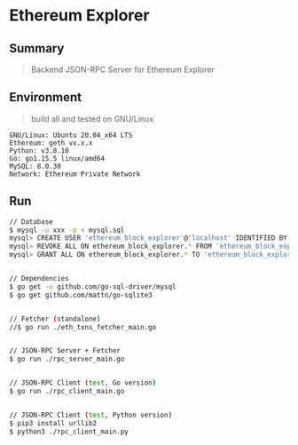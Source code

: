 # Ethereum Explorer


Summary
----------
> Backend JSON-RPC Server for Ethereum Explorer </br>


Environment
----------
> build all and tested on GNU/Linux

    GNU/Linux: Ubuntu 20.04_x64 LTS
    Ethereum: geth vx.x.x
    Python: v3.8.10
    Go: go1.15.5 linux/amd64
    MySQL: 8.0.30
    Network: Ethereum Private Network


Run
----------
```sh
// Database
$ mysql -u xxx -p < mysql.sql
mysql> CREATE USER 'ethereum_block_explorer'@'localhost' IDENTIFIED BY 'test';
mysql> REVOKE ALL ON ethereum_block_explorer.* FROM 'ethereum_block_explorer'@'localhost';
mysql> GRANT ALL ON ethereum_block_explorer.* TO 'ethereum_block_explorer'@'localhost';


// Dependencies
$ go get -u github.com/go-sql-driver/mysql
$ go get github.com/mattn/go-sqlite3


// Fetcher (standalone)
//$ go run ./eth_txns_fetcher_main.go


// JSON-RPC Server + Fetcher
$ go run ./rpc_server_main.go


// JSON-RPC Client (test, Go version)
$ go run ./rpc_client_main.go


// JSON-RPC Client (test, Python version)
$ pip3 install urllib2
$ python3 ./rpc_client_main.py

```


